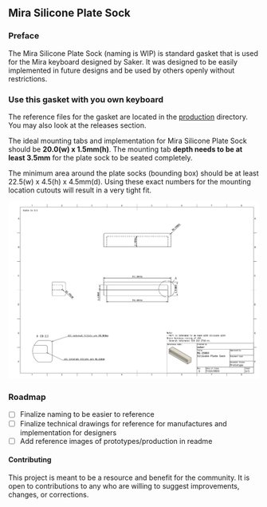 ## Mira Silicone Plate Sock

### Preface
The Mira Silicone Plate Sock (naming is WIP) is standard gasket that is used for the Mira keyboard designed by Saker. It was designed to be easily implemented in future designs and be used by others openly without restrictions. 

### Use this gasket with you own keyboard
The reference files for the gasket are located in the [production](./production/) directory. You may also look at the releases section.

The ideal mounting tabs and implementation for Mira Silicone Plate Sock should be **20.0(w) x 1.5mm(h)**. The mounting tab **depth needs to be at least 3.5mm** for the plate sock to be seated completely. 

The minimum area around the plate socks (bounding box) should be at least 22.5(w) x 4.5(h) x 4.5mm(d). Using these exact numbers for the mounting location cutouts will result in a very tight fit.

![SAKER MIRA PLATE SOCK REFERENCE 01](./misc/mira-silicone-plate-sock-technical-reference.png)

### Roadmap
* [ ] Finalize naming to be easier to reference
* [ ] Finalize technical drawings for reference for manufactures and implementation for designers
* [ ] Add reference images of prototypes/production in readme

#### Contributing
This project is meant to be a resource and benefit for the community. It is open to contributions to any who are willing to suggest improvements, changes, or corrections.